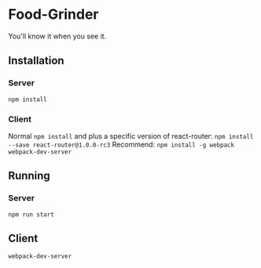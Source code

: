 # Food-Grinder
You'll know it when you see it.

## Installation
### Server
`npm install`

### Client
Normal `npm install` and plus a specific version of react-router:
`npm install --save react-router@1.0.0-rc3`
Recommend: `npm install -g webpack webpack-dev-server`

## Running
### Server
`npm run start`

## Client
`webpack-dev-server`
